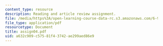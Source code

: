 ```yaml
---
content_type: resource
description: Reading and article review assignment.
file: /media/https%3A/open-learning-course-data-rc.s3.amazonaws.com/6-931-development-of-inventions-and-creative-ideas-spring-2008/a632c909c57581f43742ae299aed86e9_assign04.pdf
file_type: application/pdf
resourcetype: Document
title: assign04.pdf
uid: a632c909-c575-81f4-3742-ae299aed86e9
---
```

